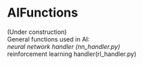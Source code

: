 # AIFunctions
(Under construction)<br />
General functions used in AI:<br />
<space><space>*<space>neural network handler (nn_handler.py)<br />
<space><space>*<space>reinforcement learning handler(rl_handler.py)<br />
